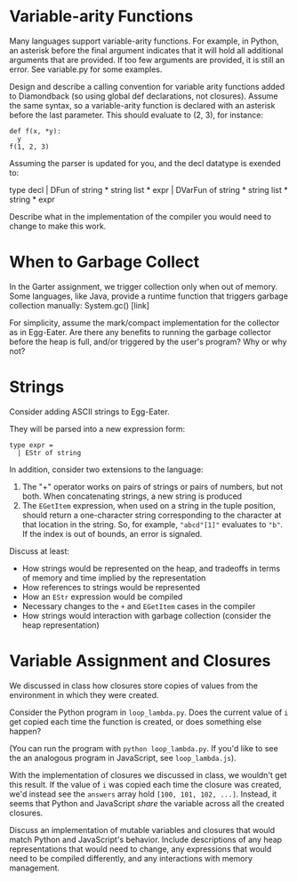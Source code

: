 # Variable-arity Functions

Many languages support variable-arity functions. For example, in Python, an
asterisk before the final argument indicates that it will hold all additional
arguments that are provided. If too few arguments are provided, it is still an
error. See variable.py for some examples.

Design and describe a calling convention for variable arity functions added to
Diamondback (so using global def declarations, not closures). Assume the same
syntax, so a variable-arity function is declared with an asterisk before the
last parameter. This should evaluate to (2, 3), for instance:

    def f(x, *y):
      y
    f(1, 2, 3)

Assuming the parser is updated for you, and the decl datatype is exended to:

  type decl
    | DFun of string * string list * expr
    | DVarFun of string * string list * string * expr

Describe what in the implementation of the compiler you would need to change to
make this work.


# When to Garbage Collect

In the Garter assignment, we trigger collection only when out of memory. Some
languages, like Java, provide a runtime function that triggers garbage
collection manually: System.gc() [link]

For simplicity, assume the mark/compact implementation for the collector as in
Egg-Eater.  Are there any benefits to running the garbage collector before the
heap is full, and/or triggered by the user's program?  Why or why not?


# Strings

Consider adding ASCII strings to Egg-Eater.

They will be parsed into a new expression form:

    type expr =
      | EStr of string

In addition, consider two extensions to the language:

1.  The "+" operator works on pairs of strings or pairs of numbers, but not
both.  When concatenating strings, a new string is produced
2.  The `EGetItem` expression, when used on a string in the tuple position,
should return a one-character string corresponding to the character at that
location in the string.  So, for example, `"abcd"[1]"` evaluates to `"b"`.  If
the index is out of bounds, an error is signaled.

Discuss at least:

- How strings would be represented on the heap, and tradeoffs in terms of
  memory and time implied by the representation
- How references to strings would be represented
- How an `EStr` expression would be compiled
- Necessary changes to the `+` and `EGetItem` cases in the compiler
- How strings would interaction with garbage collection (consider the heap
  representation)


# Variable Assignment and Closures

We discussed in class how closures store copies of values from the environment
in which they were created.

Consider the Python program in `loop_lambda.py`.  Does the current value of `i`
get copied each time the function is created, or does something else happen?

(You can run the program with `python loop_lambda.py`.  If you'd like to see
the an analogous program in JavaScript, see `loop_lambda.js`).

With the implementation of closures we discussed in class, we wouldn't get this
result.  If the value of `i` was copied each time the closure was created, we'd
instead see the `answers` array hold `[100, 101, 102, ...]`.  Instead, it seems
that Python and JavaScript _share_ the variable across all the created
closures.

Discuss an implementation of mutable variables and closures that would match
Python and JavaScript's behavior.  Include descriptions of any heap
representations that would need to change, any expressions that would need to
be compiled differently, and any interactions with memory management.

